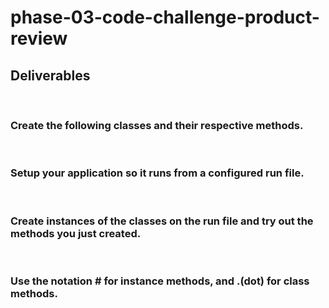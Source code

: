 # phase-03-code-challenge-product-review

## Deliverables
<br>

### Create the following classes and their respective methods.
<br>


### Setup your application so it runs from a configured run file.
<br>


### Create instances of the classes on the run file and try out the methods you just created.
<br>

### Use the notation # for instance methods, and .(dot) for class methods.